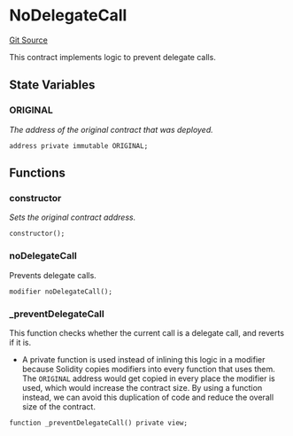 # NoDelegateCall

[Git Source](https://github.com/sablier-labs/v2-core/tree/release/src/abstracts/NoDelegateCall.sol)

This contract implements logic to prevent delegate calls.

## State Variables

### ORIGINAL

_The address of the original contract that was deployed._

```solidity
address private immutable ORIGINAL;
```

## Functions

### constructor

_Sets the original contract address._

```solidity
constructor();
```

### noDelegateCall

Prevents delegate calls.

```solidity
modifier noDelegateCall();
```

### \_preventDelegateCall

This function checks whether the current call is a delegate call, and reverts if it is.

- A private function is used instead of inlining this logic in a modifier because Solidity copies modifiers into every
  function that uses them. The `ORIGINAL` address would get copied in every place the modifier is used, which would
  increase the contract size. By using a function instead, we can avoid this duplication of code and reduce the overall
  size of the contract.

```solidity
function _preventDelegateCall() private view;
```
